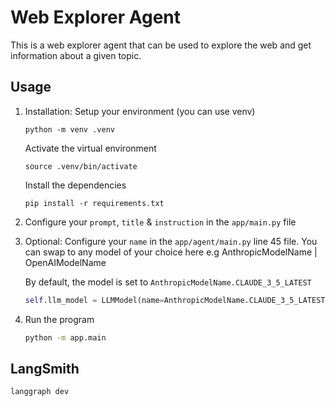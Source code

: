 # Web Explorer Agent

This is a web explorer agent that can be used to explore the web and get information about a given topic.

## Usage

1. Installation: Setup your environment (you can use venv)

    ```shell
    python -m venv .venv
    ```

    Activate the virtual environment

    ```shell
    source .venv/bin/activate
    ```

    Install the dependencies

    ```shell
    pip install -r requirements.txt
    ```

2. Configure your `prompt`, `title` & `instruction` in the `app/main.py` file

3. Optional: Configure your `name` in the `app/agent/main.py` line 45 file. You can swap to any model of your choice here e.g AnthropicModelName | OpenAIModelName

    By default, the model is set to `AnthropicModelName.CLAUDE_3_5_LATEST`

    ```python
    self.llm_model = LLMModel(name=AnthropicModelName.CLAUDE_3_5_LATEST)
    ```

4. Run the program

    ```bash
    python -m app.main
    ```

## LangSmith

```bash
langgraph dev
```
